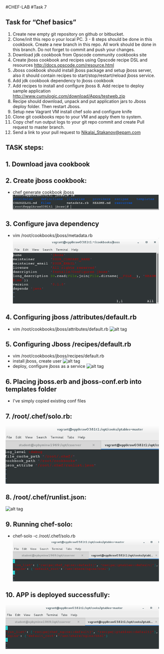 #CHEF-LAB
#Task 7
## Task for “Chef basics”
1. Create new empty git repository on github or bitbucket.
2. Clone/init this repo o your local PC. 3 - 8 steps should be done in this cookbook. Create a new branch in this repo. All work should be done in this branch. Do not forget to commit and push your changes.
3. Download jdk cookbook from Opscode community cookbooks site
4. Create jboss cookbook and recipes using Opscode recipe DSL and resources http://docs.opscode.com/resource.html
5. Jboss cookbook should install jboss package and setup jboss server, also it should contain recipes to start/stop/restart/reload jboss service.
6. Add jdk cookbook dependency to jboss cookbook
7. Add recipes to install and configure jboss 8. Add recipe to deploy sample application http://www.cumulogic.com/download/Apps/testweb.zip
9. Recipe should download, unpack and put application jars to Jboss deploy folder. Then restart Jboss.
10. Setup new Vagrant VM install chef solo and configure knife
11. Clone git cookbooks repo to your VM and apply them to system.
12. Copy chef run output logs to your git repo commit and create Pull request to master branch.
13. Send a link to your pull request to Nikalai_Stakanov@epam.com 

## TASK steps:
## 1. Download java cookbook
## 2. Create jboss cookbook:
 - chef generate cookbook jboss
 ![alt tag](https://raw.githubusercontent.com/hopetds/chef-lab/task7/pics/jbossgenerate.png)
## 3. Configure java dependency
 - vim /root/cookbooks/jboss/metadata.rb
 ![alt tag](https://raw.githubusercontent.com/hopetds/chef-lab/task7/pics/jboss-metadata.png)
## 4. Configuring jboss /attributes/default.rb
 - vim /root/cookbooks/jboss/attributes/default.rb
 ![alt tag](https://raw.githubusercontent.com/hopetds/chef-lab/task7/pics/jboss-attributes.png)
## 5. Configuring Jboss /recipes/default.rb
 - vim /root/cookbooks/jboss/recipes/default.rb
 - install jboss, create user
 ![alt tag](https://raw.githubusercontent.com/hopetds/chef-lab/task7/pics/jboss-recipes1-tillhotdeploy.png)
 - deploy, configure jboss as a service
 ![alt tag](https://raw.githubusercontent.com/hopetds/chef-lab/task7/pics/jboss-recipe-tillend.png)
## 6. Placing jboss.erb and jboss-conf.erb into templates folder
 - I've simply copied existing conf files
## 7. /root/.chef/solo.rb:
 ![alt tag](https://raw.githubusercontent.com/hopetds/chef-lab/task7/pics/solo.png)
## 8. /root/.chef/runlist.json:
 ![alt tag](hhttps://raw.githubusercontent.com/hopetds/chef-lab/task7/pics/runlist.png)
## 9. Running chef-solo:
 - chef-solo -c /root/.chef/solo.rb
 ![alt tag](https://raw.githubusercontent.com/hopetds/chef-lab/task6/pics/runlist.png)
## 10. APP is deployed successfully:
 ![alt tag](https://raw.githubusercontent.com/hopetds/chef-lab/task6/pics/runlist.png)
